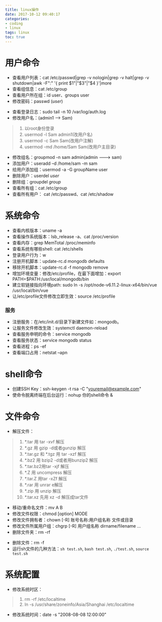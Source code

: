```yaml
---
title: linux操作
date: 2017-10-12 09:40:17
categories:
- coding
- linux
tags: linux
toc: true
---
```


# 用户命令
- 查看用户列表：cat /etc/passwd|grep -v nologin|grep -v halt|grep -v shutdown|awk -F":" '{ print $1"|"$3"|"$4 }'|more
- 查看组信息：cat /etc/group
- 查看用户所在组：id  user、groups user
- 修改密码：passwd (*user*)

<!--more-->
- 查看登录日志：sudo tail -n 10 /var/log/auth.log
- 修改用户名：(admin1 --> Sam)
> 1. 以root身份登录
> 2. usermod -l Sam admin1(改用户名)
> 3. usermod -c Sam Sam(改用户注解)
> 4. usermod -md /home/Sam Sam(改用户主目录)
- 修改组名：groupmod -n sam admin(admin ---> sam)
- 添加用户：useradd –d /home/sam -m sam
- 给用户添加组：usermod -a -G groupName user
- 删除用户：userdel *user*
- 删除组：groupdel *group*
- 查看所有组：cat /etc/group
- 查看所有用户： cat /etc/passwd、cat /etc/shadow


# 系统命令
- 查看内核版本：uname -a
- 查看操作系统版本：lsb_release -a、cat /proc/version
- 查看内存：grep MemTotal /proc/meminfo
- 查看系统有哪些shell: cat /etc/shells
- 登录用户行为：w
- 注册开机脚本：update-rc.d mongodb defaults
- 移除开机脚本：update-rc.d -f mongodb remove
- 增加环境变量：修改/etc/profile，在最下面增加：export PATH=$PATH:/usr/local/mongodb/bin
- 建立软链接指向环境path: sudo ln -s /opt/node-v6.11.2-linux-x64/bin/vue /usr/local/bin/vue
- 让/etc/profile文件修改立即生效：source /etc/profile
### 服务
- 注册服务：在/etc/init.d/目录下新建文件如：mongodb。
- 让服务文件修改生效：systemctl daemon-reload
- 查看服务申明的命令：service mongodb
- 查看服务状态：service mongodb status
- 查看进程：ps -ef
- 查看端口占用：netstat –apn

# shell命令
- 创建SSH Key：ssh-keygen -t rsa -C "youremail@example.com"
- 使命令脱离终端在后台运行：nohup 你的shell命令 &


# 文件命令
- 解压文件：
> 1. *.tar 用 tar -xvf 解压
> 2. *.gz 用 gzip -d或者gunzip 解压
> 3. *.tar.gz 和 *.tgz 用 tar -xzf 解压
> 4. *.bz2 用 bzip2 -d或者用bunzip2 解压
> 5. *.tar.bz2用tar -xjf 解压
> 6. *.Z 用 uncompress 解压
> 7. *.tar.Z 用tar -xZf 解压
> 8. *.rar 用 unrar e解压
> 9. *.zip 用 unzip 解压
> 10. *.tar.xz 先用 xz -d 解压成tar文件
- 移动/重命名文件：mv A B
- 修改文件权限：chmod [option] MODE <file>
- 修改文件拥有者：chown [-R] 账号名称:用户组名称 文件或目录
- 修改文件所属用户组：chgrp [-R] 用户组名称 dirname/filename ...
- 删除文件夹：rm -rf <dir>
- 删除文件：rm -f <file>
- 运行sh文件的几种方法：`sh test.sh`, `bash test.sh`, `./test.sh`, `source test.sh`

# 系统配置
- 修改系统时区：
> 1. rm -rf /etc/localtime
> 2. ln -s /usr/share/zoneinfo/Asia/Shanghai /etc/localtime
- 修改系统时间：date -s "2008-08-08 12:00:00"